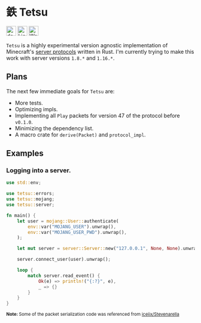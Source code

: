 # 鉄 Tetsu

[<img alt="docs.rs" height=26 src="https://img.shields.io/crates/v/tetsu?style=for-the-badge&color=9a7155&logo=Rust&label=Docs" />](https://docs.rs/tetsu)
[<img alt="License" height=26 src="https://img.shields.io/crates/l/tetsu?style=for-the-badge&color=69868e" />](LICENSE)
[<img alt="Workflow Status" height=26 src="https://img.shields.io/github/workflow/status/schctl/tetsu/Test?style=for-the-badge&logo=Github" />](https://github.com/schctl/tetsu/actions/workflows/test.yml)

`Tetsu` is a highly experimental version agnostic implementation of Minecraft's [server protocols](https://wiki.vg/Protocol) written in Rust. I'm currently trying to make this work with server versions `1.8.*` and `1.16.*`.

## Plans

The next few immediate goals for `Tetsu` are:

- More tests.
- Optimizing impls.
- Implementing all `Play` packets for version 47 of the protocol before `v0.1.0`.
- Minimizing the dependency list.
- A macro crate for `derive(Packet)` and `protocol_impl`.

## Examples

### Logging into a server.

```rust
use std::env;

use tetsu::errors;
use tetsu::mojang;
use tetsu::server;

fn main() {
    let user = mojang::User::authenticate(
        env::var("MOJANG_USER").unwrap(),
        env::var("MOJANG_USER_PWD").unwrap(),
    );

    let mut server = server::Server::new("127.0.0.1", None, None).unwrap();

    server.connect_user(user).unwrap();

    loop {
        match server.read_event() {
            Ok(e) => println!("{:?}", e),
            _ => {}
        }
    }
}
```

<sup>
<p>
    <b>
        Note:
    </b>
    Some of the packet serialization code was referenced from
    <a href="https://github.com/iceiix/stevenarella">
        iceiix/Stevenarella
    </a>
</p>
</sup>
